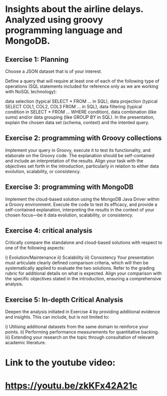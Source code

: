 # Insights about the airline delays. Analyzed using groovy programming language and MongoDB.



## Exercise 1: Planning 
Choose a JSON dataset that is of your interest.  

Define a query that will require at least one of each of the following type of operations (SQL statements included for reference only as we are working with NoSQL technology):

data selection (typical SELECT * FROM ... in SQL),
data projection (typical SELECT COL1, COL2, COL3 FROM ... in SQL),
data filtering (typical condition in SELECT * FROM ... WHERE condition),
data combination (like sums) and/or data grouping (like GROUP BY in SQL).
In the presentation, explain the chosen data set (schema, context) and the intented query.

## Exercise 2: programming with Groovy collections 

Implement your query in Groovy, execute it to test its functionality, and elaborate on the Groovy code. The explanation should be self-contained and include an interpretation of the results. Align your task with the objectives set forth in the introduction, particularly in relation to either data evolution, scalability, or consistency.

## Exercise 3: programming with MongoDB 

Implement the cloud-based solution using the MongoDB Java Driver within a Groovy environment. Execute the code to test its efficacy, and provide a self-contained explanation, interpreting the results in the context of your chosen focus—be it data evolution, scalability, or consistency.

## Exercise 4: critical analysis 

Critically compare the standalone and cloud-based solutions with respect to one of the following aspects:

i) Evolution/Maintenance
ii) Scalability
iii) Consistency
Your presentation must articulate clearly defined comparison criteria, which will then be systematically applied to evaluate the two solutions. Refer to the grading rubric for additional details on what is expected. Align your comparison with the specific objectives stated in the introduction, ensuring a comprehensive analysis.

## Exercise 5: In-depth Critical Analysis 

Deepen the analysis initiated in Exercise 4 by providing additional evidence and insights. This can include, but is not limited to:

i) Utilising additional datasets from the same domain to reinforce your points.
ii) Performing performance measurements for quantitative backing.
iii) Extending your research on the topic through consultation of relevant academic literature.


# Link to the youtube video:

# https://youtu.be/zkKFx42A21c
